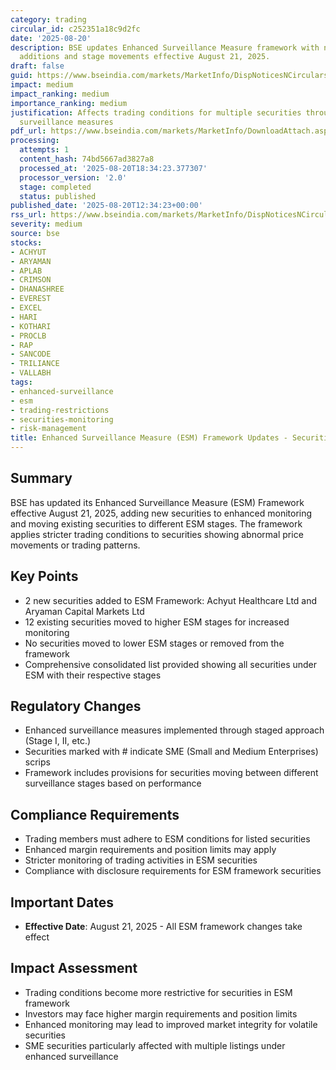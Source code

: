 ```yaml
---
category: trading
circular_id: c252351a18c9d2fc
date: '2025-08-20'
description: BSE updates Enhanced Surveillance Measure framework with new securities
  additions and stage movements effective August 21, 2025.
draft: false
guid: https://www.bseindia.com/markets/MarketInfo/DispNoticesNCirculars.aspx?Noticeid={184B4EE3-CB38-4725-A834-A8380F8247C8}&noticeno=20250820-45&dt=08/20/2025&icount=45&totcount=61&flag=0
impact: medium
impact_ranking: medium
importance_ranking: medium
justification: Affects trading conditions for multiple securities through enhanced
  surveillance measures
pdf_url: https://www.bseindia.com/markets/MarketInfo/DownloadAttach.aspx?id=20250820-45&attachedId=4c1d224a-dcf8-4e43-8a19-85785f2198ec
processing:
  attempts: 1
  content_hash: 74bd5667ad3827a8
  processed_at: '2025-08-20T18:34:23.377307'
  processor_version: '2.0'
  stage: completed
  status: published
published_date: '2025-08-20T12:34:23+00:00'
rss_url: https://www.bseindia.com/markets/MarketInfo/DispNoticesNCirculars.aspx?Noticeid={184B4EE3-CB38-4725-A834-A8380F8247C8}&noticeno=20250820-45&dt=08/20/2025&icount=45&totcount=61&flag=0
severity: medium
source: bse
stocks:
- ACHYUT
- ARYAMAN
- APLAB
- CRIMSON
- DHANASHREE
- EVEREST
- EXCEL
- HARI
- KOTHARI
- PROCLB
- RAP
- SANCODE
- TRILIANCE
- VALLABH
tags:
- enhanced-surveillance
- esm
- trading-restrictions
- securities-monitoring
- risk-management
title: Enhanced Surveillance Measure (ESM) Framework Updates - Securities List Changes
---
```


## Summary

BSE has updated its Enhanced Surveillance Measure (ESM) Framework effective August 21, 2025, adding new securities to enhanced monitoring and moving existing securities to different ESM stages. The framework applies stricter trading conditions to securities showing abnormal price movements or trading patterns.

## Key Points

- 2 new securities added to ESM Framework: Achyut Healthcare Ltd and Aryaman Capital Markets Ltd
- 12 existing securities moved to higher ESM stages for increased monitoring
- No securities moved to lower ESM stages or removed from the framework
- Comprehensive consolidated list provided showing all securities under ESM with their respective stages

## Regulatory Changes

- Enhanced surveillance measures implemented through staged approach (Stage I, II, etc.)
- Securities marked with # indicate SME (Small and Medium Enterprises) scrips
- Framework includes provisions for securities moving between different surveillance stages based on performance

## Compliance Requirements

- Trading members must adhere to ESM conditions for listed securities
- Enhanced margin requirements and position limits may apply
- Stricter monitoring of trading activities in ESM securities
- Compliance with disclosure requirements for ESM framework securities

## Important Dates

- **Effective Date**: August 21, 2025 - All ESM framework changes take effect

## Impact Assessment

- Trading conditions become more restrictive for securities in ESM framework
- Investors may face higher margin requirements and position limits
- Enhanced monitoring may lead to improved market integrity for volatile securities
- SME securities particularly affected with multiple listings under enhanced surveillance